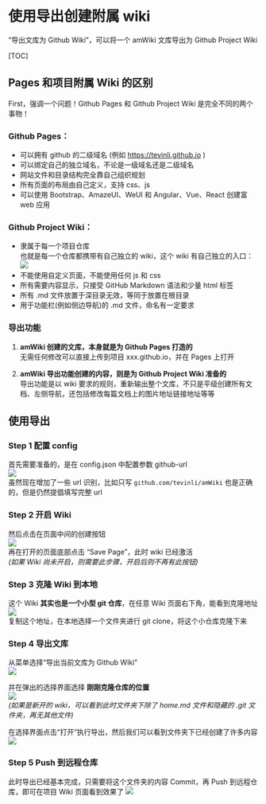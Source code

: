# 使用导出创建附属 wiki

“导出文库为 Github Wiki”，可以将一个 amWiki 文库导出为 Github Project Wiki

[TOC]

## Pages 和项目附属 Wiki 的区别

First，强调一个问题！Github Pages 和 Github Project Wiki 是完全不同的两个事物！

### Github Pages：

- 可以拥有 github 的二级域名 (例如 https://tevinli.github.io )
- 可以绑定自己的独立域名，不论是一级域名还是二级域名
- 网站文件和目录结构完全靠自己组织规划
- 所有页面的布局由自己定义，支持 css、js
- 可以使用 Bootstrap、AmazeUI、WeUI 和 Angular、Vue、React 创建富 web 应用

### Github Project Wiki：

- 隶属于每一个项目仓库  
  也就是每一个仓库都携带有自己独立的 wiki，这个 wiki 有自己独立的入口：  
  ![](assets/020/20170720-a74e0439.png=500-)  
- 不能使用自定义页面，不能使用任何 js 和 css
- 所有需要内容显示，只接受 GitHub Markdown 语法和少量 html 标签
- 所有 .md 文件放置于深目录无效，等同于放置在根目录
- 用于功能栏(例如侧边导航)的 .md 文件，命名有一定要求

### 导出功能

1. **amWiki 创建的文库，本身就是为 Github Pages 打造的**  
   无需任何修改可以直接上传到项目 xxx.github.io，并在 Pages 上打开

2. **amWiki 导出功能创建的内容，则是为 Github Project Wiki 准备的**  
   导出功能是以 wiki 要求的规则，重新输出整个文库，不只是平级创建所有文档、左侧导航，还包括修改每篇文档上的图片地址链接地址等等

## 使用导出

### Step 1 配置 config
首先需要准备的，是在 config.json 中配置参数 github-url  
![](assets/020/20170806-645771a5.png=450-)  
虽然现在增加了一些 url 识别，比如只写 `github.com/tevinli/amWiki` 也是正确的，但是仍然提倡填写完整 url

### Step 2 开启 Wiki
然后点击在页面中间的创建按钮  
![](assets/020/20170806-89f54122.png)  
再在打开的页面底部点击 “Save Page”，此时 wiki 已经激活  
_(如果 Wiki 尚未开启，则需要此步骤，开启后则不再有此按钮)_  

### Step 3 克隆 Wiki 到本地
这个 Wiki **其实也是一个小型 git 仓库**，在任意 Wiki 页面右下角，能看到克隆地址  
![](assets/020/20170806-99a3fa8c.png=-170)  
复制这个地址，在本地选择一个文件夹进行 git clone，将这个小仓库克隆下来

### Step 4 导出文库
从菜单选择“导出当前文库为 Github Wiki”  
![](assets/020/20170806-97a75a1a.png=-210)  

并在弹出的选择界面选择 **刚刚克隆仓库的位置**  
![](assets/020/20170806-af303468.png=350-)  
_(如果是新开的 wiki，可以看到此时文件夹下除了 home.md 文件和隐藏的 .git 文件夹，再无其他文件)_  

在选择界面点击“打开”执行导出，然后我们可以看到文件夹下已经创建了许多内容  
![](assets/020/20170806-e72a6d06.png=360-)  

### Step 5 Push 到远程仓库
此时导出已经基本完成，只需要将这个文件夹的内容 Commit，再 Push 到远程仓库，即可在项目 Wiki 页面看到效果了
![](assets/020/20170806-1ceee30d.png=500-)  
